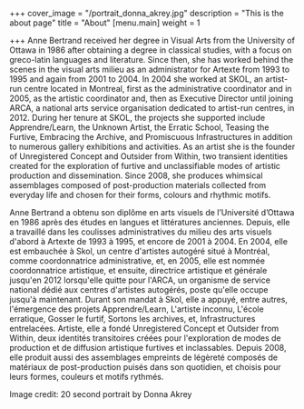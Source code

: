 +++
cover_image = "/portrait_donna_akrey.jpg"
description = "This is the about page"
title = "About"
[menu.main]
weight = 1

+++
Anne Bertrand received her degree in Visual Arts from the University of Ottawa in 1986 after obtaining a degree in classical studies, with a focus on greco-latin languages and literature. Since then, she has worked behind the scenes in the visual arts milieu as an administrator for Artexte from 1993 to 1995 and again from 2001 to 2004. In 2004 she worked at SKOL, an artist-run centre located in Montreal, first as the administrative coordinator and in 2005, as the artistic coordinator and, then as Executive Director until joining ARCA, a national arts service organisation dedicated to artist-run centres,  in 2012.  During her tenure at SKOL, the projects she supported include Apprendre/Learn, the Unknown Artist, the Erratic School, Teasing the Furtive, Embracing the Archive, and Promiscuous Infrastructures in addition to numerous gallery exhibitions and activities. As an artist she is the founder of Unregistered Concept and Outsider from Within, two transient identities created for the exploration of furtive and unclassifiable modes of artistic production and dissemination. Since 2008, she produces whimsical assemblages composed of post-production materials collected from everyday life and chosen for their forms, colours and rhythmic motifs.

Anne Bertrand a obtenu son diplôme en arts visuels de l’Université d’Ottawa en 1986 après des études en langues et littératures anciennes. Depuis, elle a travaillé dans les coulisses administratives du milieu des arts visuels d'abord à Artexte de 1993 à 1995, et encore de 2001 à 2004. En 2004, elle est embauchée à Skol, un centre d'artistes autogéré situé à Montréal, comme coordonnatrice administrative, et, en 2005, elle est nommée coordonnatrice artistique, et ensuite, directrice artistique et générale jusqu'en 2012 lorsqu'elle quitte pour l'ARCA, un organisme de service national dédié aux centres d'artistes autogérés, poste qu'elle occupe jusqu'à maintenant. Durant son mandat à Skol, elle a appuyé, entre autres, l'émergence des projets Apprendre/Learn, L'artiste inconnu, L'école erratique, Gosser le furtif, Sortons les archives, et, Infrastructures entrelacées. Artiste, elle a fondé Unregistered Concept et Outsider from Within, deux identités transitoires créées pour l'exploration de modes de production et de diffusion artistique furtives et inclassables. Depuis 2008, elle produit aussi des assemblages empreints de légèreté composés de matériaux de post-production puisés dans son quotidien, et choisis pour leurs formes, couleurs et motifs rythmés.

Image credit: 20 second portrait by Donna Akrey